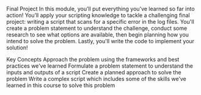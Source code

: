 Final Project
In this module, you’ll put everything you’ve learned so far into action! You’ll apply your scripting knowledge to tackle a challenging final project: writing a script that scans for a specific error in the log files. You'll create a problem statement to understand the challenge, conduct some research to see what options are available, then begin planning how you intend to solve the problem. Lastly, you'll write the code to implement your solution!

Key Concepts
Approach the problem using the frameworks and best practices we’ve learned
Formulate a problem statement to understand the inputs and outputs of a script
Create a planned approach to solve the problem
Write a complex script which includes some of the skills we’ve learned in this course to solve this problem
